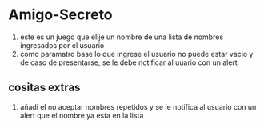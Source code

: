 # Amigo-Secreto

1. este es un juego que elije un nombre de una lista de nombres ingresados por el usuario
2. como paramatro base lo que ingrese el usuario no puede estar vacio y de caso de presentarse, se le debe notificar al uuario con un alert

## cositas extras

1. añadi el no aceptar nombres repetidos y se le notifica al usuario con un alert que el nombre ya esta en la lista
